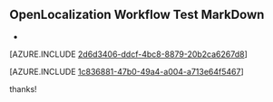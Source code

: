 ## OpenLocalization Workflow Test MarkDown
* 

[AZURE.INCLUDE [2d6d3406-ddcf-4bc8-8879-20b2ca6267d8](calleeMd1.md)]



[AZURE.INCLUDE [1c836881-47b0-49a4-a004-a713e64f5467](calleeMd2.md)]

 
thanks!